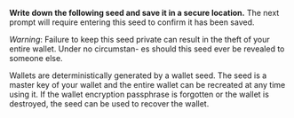 **Write down the following seed and save it in a secure location.** The next prompt will require entering this seed to confirm it has been saved.

*Warning*: Failure to keep this seed private can result in the theft of your entire wallet. Under no circumstan- es should this seed ever be revealed to someone else.

Wallets are deterministically generated by a wallet seed. The seed is a master key of your wallet and the entire wallet can be recreated at any time using it. If the wallet encryption passphrase is forgotten or the wallet is destroyed, the seed can be used to recover the wallet.

